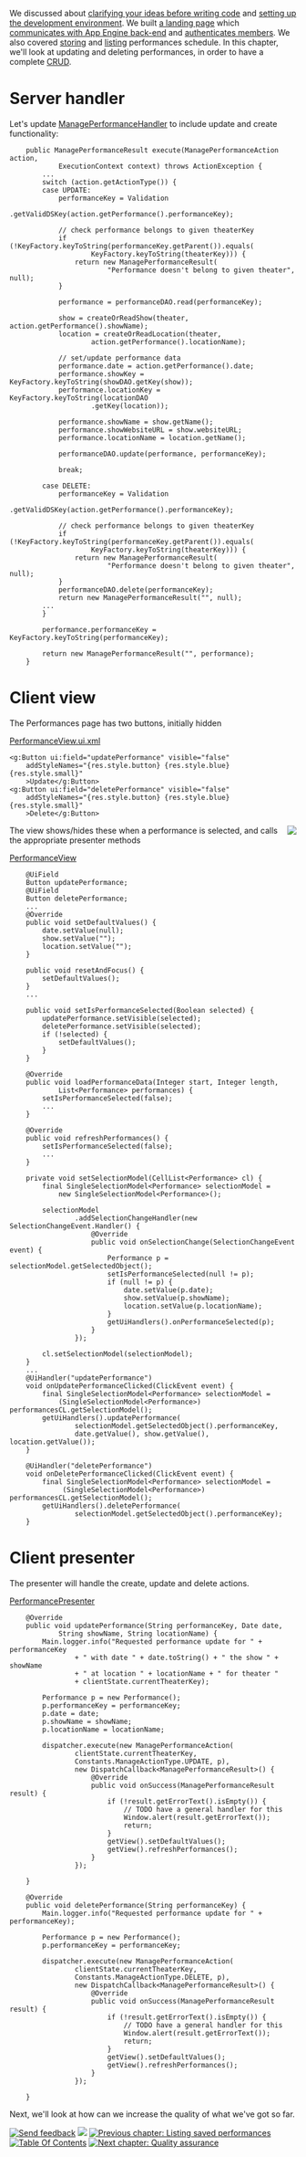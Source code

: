 We discussed about [clarifying your ideas before writing code](SoYouHaveAnIdea.md) and [setting up the development environment](GettingStarted.md). We built [a landing page](BuildingLandingPage.md) which [communicates with App Engine back-end](ClientServer.md) and [authenticates members](Authentication.md). We also covered [storing](StoringData.md) and [listing](ListingSchedule.md) performances schedule. In this chapter, we'll look at updating and deleting performances, in order to have a complete [CRUD](http://en.wikipedia.org/wiki/Create,_read,_update_and_delete).




# Server handler #
Let's update [ManagePerformanceHandler](http://code.google.com/p/gwt-gae-book/source/browse/trunk/CultureShows/src/org/gwtgaebook/CultureShows/server/dispatch/ManagePerformanceHandler.java) to include update and create functionality:
```
	public ManagePerformanceResult execute(ManagePerformanceAction action,
			ExecutionContext context) throws ActionException {
		...
		switch (action.getActionType()) {
		case UPDATE:
			performanceKey = Validation
					.getValidDSKey(action.getPerformance().performanceKey);

			// check performance belongs to given theaterKey
			if (!KeyFactory.keyToString(performanceKey.getParent()).equals(
					KeyFactory.keyToString(theaterKey))) {
				return new ManagePerformanceResult(
						"Performance doesn't belong to given theater", null);
			}

			performance = performanceDAO.read(performanceKey);

			show = createOrReadShow(theater, action.getPerformance().showName);
			location = createOrReadLocation(theater,
					action.getPerformance().locationName);

			// set/update performance data
			performance.date = action.getPerformance().date;
			performance.showKey = KeyFactory.keyToString(showDAO.getKey(show));
			performance.locationKey = KeyFactory.keyToString(locationDAO
					.getKey(location));

			performance.showName = show.getName();
			performance.showWebsiteURL = show.websiteURL;
			performance.locationName = location.getName();

			performanceDAO.update(performance, performanceKey);

			break;

		case DELETE:
			performanceKey = Validation
					.getValidDSKey(action.getPerformance().performanceKey);

			// check performance belongs to given theaterKey
			if (!KeyFactory.keyToString(performanceKey.getParent()).equals(
					KeyFactory.keyToString(theaterKey))) {
				return new ManagePerformanceResult(
						"Performance doesn't belong to given theater", null);
			}
			performanceDAO.delete(performanceKey);
			return new ManagePerformanceResult("", null);
		...
		}

		performance.performanceKey = KeyFactory.keyToString(performanceKey);

		return new ManagePerformanceResult("", performance);
	}
```



# Client view #
The Performances page has two buttons, initially hidden

[PerformanceView.ui.xml](http://code.google.com/p/gwt-gae-book/source/browse/trunk/CultureShows/src/org/gwtgaebook/CultureShows/client/performances/PerformanceView.ui.xml)
```
<g:Button ui:field="updatePerformance" visible="false" 
    addStyleNames="{res.style.button} {res.style.blue} {res.style.small}"
    >Update</g:Button>
<g:Button ui:field="deletePerformance" visible="false" 
    addStyleNames="{res.style.button} {res.style.blue} {res.style.small}"
    >Delete</g:Button>
```

<img src='http://gwt-gae-book.googlecode.com/svn/wiki/images/theatre_and_performance.jpg' align='right' border='0' />

The view shows/hides these when a performance is selected, and calls the appropriate presenter methods

[PerformanceView](http://code.google.com/p/gwt-gae-book/source/browse/trunk/CultureShows/src/org/gwtgaebook/CultureShows/client/performances/PerformanceView.java)
```
	@UiField
	Button updatePerformance;
	@UiField
	Button deletePerformance;
	...
	@Override
	public void setDefaultValues() {
		date.setValue(null);
		show.setValue("");
		location.setValue("");
	}

	public void resetAndFocus() {
		setDefaultValues();
	}
	...

	public void setIsPerformanceSelected(Boolean selected) {
		updatePerformance.setVisible(selected);
		deletePerformance.setVisible(selected);
		if (!selected) {
			setDefaultValues();
		}
	}

	@Override
	public void loadPerformanceData(Integer start, Integer length,
			List<Performance> performances) {
		setIsPerformanceSelected(false);
		...
	}

	@Override
	public void refreshPerformances() {
		setIsPerformanceSelected(false);
		...
	}

	private void setSelectionModel(CellList<Performance> cl) {
		final SingleSelectionModel<Performance> selectionModel = 
			new SingleSelectionModel<Performance>();

		selectionModel
				.addSelectionChangeHandler(new SelectionChangeEvent.Handler() {
					@Override
					public void onSelectionChange(SelectionChangeEvent event) {
						Performance p = selectionModel.getSelectedObject();
						setIsPerformanceSelected(null != p);
						if (null != p) {
							date.setValue(p.date);
							show.setValue(p.showName);
							location.setValue(p.locationName);
						}
						getUiHandlers().onPerformanceSelected(p);
					}
				});

		cl.setSelectionModel(selectionModel);
	}
	...
	@UiHandler("updatePerformance")
	void onUpdatePerformanceClicked(ClickEvent event) {
		final SingleSelectionModel<Performance> selectionModel =
			(SingleSelectionModel<Performance>) performancesCL.getSelectionModel();
		getUiHandlers().updatePerformance(
				selectionModel.getSelectedObject().performanceKey,
				date.getValue(), show.getValue(), location.getValue());
	}

	@UiHandler("deletePerformance")
	void onDeletePerformanceClicked(ClickEvent event) {
		final SingleSelectionModel<Performance> selectionModel =
			 (SingleSelectionModel<Performance>) performancesCL.getSelectionModel();
		getUiHandlers().deletePerformance(
				selectionModel.getSelectedObject().performanceKey);
	}

```

# Client presenter #

The presenter will handle the create, update and delete actions.

[PerformancePresenter](http://code.google.com/p/gwt-gae-book/source/browse/trunk/CultureShows/src/org/gwtgaebook/CultureShows/client/performances/PerformancePresenter.java)
```
	@Override
	public void updatePerformance(String performanceKey, Date date,
			String showName, String locationName) {
		Main.logger.info("Requested performance update for " + performanceKey
				+ " with date " + date.toString() + " the show " + showName
				+ " at location " + locationName + " for theater "
				+ clientState.currentTheaterKey);

		Performance p = new Performance();
		p.performanceKey = performanceKey;
		p.date = date;
		p.showName = showName;
		p.locationName = locationName;

		dispatcher.execute(new ManagePerformanceAction(
				clientState.currentTheaterKey,
				Constants.ManageActionType.UPDATE, p),
				new DispatchCallback<ManagePerformanceResult>() {
					@Override
					public void onSuccess(ManagePerformanceResult result) {
						if (!result.getErrorText().isEmpty()) {
							// TODO have a general handler for this
							Window.alert(result.getErrorText());
							return;
						}
						getView().setDefaultValues();
						getView().refreshPerformances();
					}
				});

	}

	@Override
	public void deletePerformance(String performanceKey) {
		Main.logger.info("Requested performance update for " + performanceKey);

		Performance p = new Performance();
		p.performanceKey = performanceKey;

		dispatcher.execute(new ManagePerformanceAction(
				clientState.currentTheaterKey,
				Constants.ManageActionType.DELETE, p),
				new DispatchCallback<ManagePerformanceResult>() {
					@Override
					public void onSuccess(ManagePerformanceResult result) {
						if (!result.getErrorText().isEmpty()) {
							// TODO have a general handler for this
							Window.alert(result.getErrorText());
							return;
						}
						getView().setDefaultValues();
						getView().refreshPerformances();
					}
				});

	}
```

Next, we'll look at how can we increase the quality of what we've got so far.


<a href='Hidden comment: NAV_START'></a>
<a href='http://code.google.com/p/gwt-gae-book/issues/entry'><img src='http://gwt-gae-book.googlecode.com/svn/wiki/assets/envelope.png' border='0' title='Send feedback' /></a>
<img src='http://gwt-gae-book.googlecode.com/svn/wiki/assets/spacer.png' border='0' />
<a href='http://code.google.com/p/gwt-gae-book/wiki/ListingSchedule'><img src='http://gwt-gae-book.googlecode.com/svn/wiki/assets/prev.png' border='0' title='Previous chapter: Listing saved performances' /></a>
<a href='http://code.google.com/p/gwt-gae-book/wiki/TableOfContents'><img src='http://gwt-gae-book.googlecode.com/svn/wiki/assets/contents.png' border='0' title='Table Of Contents' /></a>
<a href='http://code.google.com/p/gwt-gae-book/wiki/QualityAssurance'><img src='http://gwt-gae-book.googlecode.com/svn/wiki/assets/next.png' border='0' title='Next chapter: Quality assurance' /></a>
<a href='Hidden comment: NAV_END'></a>